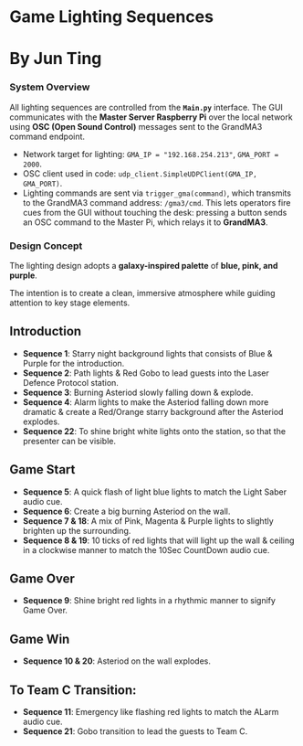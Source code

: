 # Game Lighting Sequences

# By Jun Ting

### System Overview

All lighting sequences are controlled from the **`Main.py`** interface.
The GUI communicates with the **Master Server Raspberry Pi** over the local network using **OSC (Open Sound Control)** messages sent to the GrandMA3 command endpoint.

* Network target for lighting: `GMA_IP = "192.168.254.213"`, `GMA_PORT = 2000`.
* OSC client used in code: `udp_client.SimpleUDPClient(GMA_IP, GMA_PORT)`.
* Lighting commands are sent via `trigger_gma(command)`, which transmits to the GrandMA3 command address: `/gma3/cmd`.
This lets operators fire cues from the GUI without touching the desk: pressing a button sends an OSC command to the Master Pi, which relays it to **GrandMA3**.

### Design Concept

The lighting design adopts a **galaxy-inspired palette** of **blue, pink, and purple**.

The intention is to create a clean, immersive atmosphere while guiding attention to key stage elements.


## Introduction
- **Sequence 1**: Starry night background lights that consists of Blue & Purple for the introduction.
- **Sequence 2**: Path lights & Red Gobo to lead guests into the Laser Defence Protocol station. 
- **Sequence 3**: Burning Asteriod slowly falling down & explode.
- **Sequence 4**: Alarm lights to make the Asteriod falling down more dramatic & create a Red/Orange starry background after the Asteriod explodes.
- **Sequence 22**: To shine bright white lights onto the station, so that the presenter can be visible. 

## Game Start
- **Sequence 5**: A quick flash of light blue lights to match the Light Saber audio cue.
- **Sequence 6**: Create a big burning Asteriod on the wall.
- **Sequence 7 & 18**: A mix of Pink, Magenta & Purple lights to slightly brighten up the surrounding.
- **Sequence 8 & 19**: 10 ticks of red lights that will light up the wall & ceiling in a clockwise manner to match the 10Sec CountDown audio cue.

## Game Over
- **Sequence 9**: Shine bright red lights in a rhythmic manner to signify Game Over.
  
## Game Win
- **Sequence 10 & 20**: Asteriod on the wall explodes.

## To Team C Transition:
- **Sequence 11**: Emergency like flashing red lights to match the ALarm audio cue.
- **Sequence 21**: Gobo transition to lead the guests to Team C.



